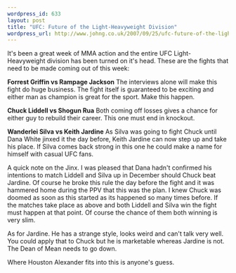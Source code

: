 ```yaml
--- 
wordpress_id: 633
layout: post
title: "UFC: Future of the Light-Heavyweight Division"
wordpress_url: http://www.johng.co.uk/2007/09/25/ufc-future-of-the-light-heavyweight-division/
---
```

It's been a great week of MMA action and the entire UFC Light-Heavyweight division has been turned on it's head. These are the fights that need to be made coming out of this week:

<strong>Forrest Griffin vs Rampage Jackson</strong>
The interviews alone will make this fight do huge business. The fight itself is guaranteed to be exciting and either man as champion is great for the sport. Make this happen.

<strong>Chuck Liddell vs Shogun Rua</strong>
Both coming off losses gives a chance for either guy to rebuild their career. This one must end in knockout.

<strong>Wanderlei Silva vs Keith Jardine</strong>
As Silva was going to fight Chuck until Dana White jinxed it the day before, Keith Jardine can now step up and take his place. If Silva comes back strong in this one he could make a name for himself with casual UFC fans.

A quick note on the Jinx. I was pleased that Dana hadn't confirmed his intentions to match Liddell and Silva up in December should Chuck beat Jardine. Of course he broke this rule the day before the fight and it was hammered home during the PPV that this was the plan. I knew Chuck was doomed as soon as this started as its happened so many times before. If the matches take place as above and both Liddell and Silva win the fight must happen at that point. Of course the chance of them both winning is very slim.

As for Jardine. He has a strange style, looks weird and can't talk very well. You could apply that to Chuck but he is marketable whereas Jardine is not. The Dean of Mean needs to go down.

Where Houston Alexander fits into this is anyone's guess.
